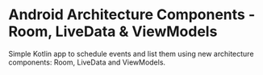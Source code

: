 # Android Architecture Components - Room, LiveData & ViewModels

Simple Kotlin app to schedule events and list them using new architecture components: Room, LiveData and ViewModels.



